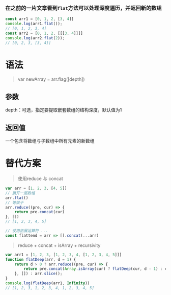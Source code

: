### 在之前的一片文章看到<code>flat</code>方法可以处理深度遍历，并返回新的数组

~~~ javascript
const arr1 = [0, 1, 2, [3, 4]]
console.log(arr1.flat());
// [0, 1, 2, 3, 4]
const arr2 = [0, 1, 2, [[[3, 4]]]]
console.log(arr2.flat(2));
// [0, 2, 3, [3, 4]]
~~~

# 语法
> var newArray = arr.flag([depth])

## 参数
depth：可选，指定要提取嵌套数组的结构深度，默认值为1

## 返回值
一个包含将数组与子数组中所有元素的新数组

# 替代方案
> 使用reduce 与 concat
~~~ javascript
var arr = [1, 2, 3, [4, 5]]
// 展开一层数组
arr.flat()
// 等效于
arr.reduce((pre, cur) => {
    return pre.concat(cur)
}, [])
// [1, 2, 3, 4, 5]

// 使用拓展运算符 ...
const flattend = arr => [].concat(...arr)
~~~

> reduce + concat + isArray + recursivity
~~~ javascript
var arr1 = [1, 2, 3, [1, 2, 3, 4, [1, 2, 3, 4, 5]]]
function flatDeep(arr, d = 1) {
    return d > 0 ? arr.reduce((pre, cur) => {
        return pre.concat(Array.isArray(cur) ? flatDeep(cur, d - 1) : cur)
    }, []) : arr.slice();
}
console.log(flatDeep(arr1, Infinity))
// [1, 2, 3, 1, 2, 3, 4, 1, 2, 3, 4, 5]
~~~